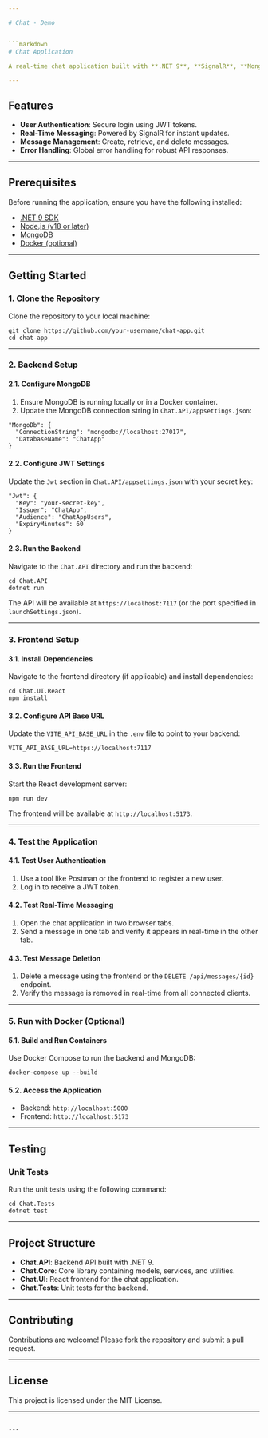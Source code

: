 ```yaml
---

# Chat - Demo


```markdown
# Chat Application

A real-time chat application built with **.NET 9**, **SignalR**, **MongoDB**, and **JWT Authentication**. This application supports user authentication, real-time messaging, and message management.

---
```


## **Features**
- **User Authentication**: Secure login using JWT tokens.
- **Real-Time Messaging**: Powered by SignalR for instant updates.
- **Message Management**: Create, retrieve, and delete messages.
- **Error Handling**: Global error handling for robust API responses.

---

## **Prerequisites**
Before running the application, ensure you have the following installed:
- [.NET 9 SDK](https://dotnet.microsoft.com/download/dotnet/9.0)
- [Node.js (v18 or later)](https://nodejs.org/)
- [MongoDB](https://www.mongodb.com/try/download/community)
- [Docker (optional)](https://www.docker.com/)

---

## **Getting Started**

### **1. Clone the Repository**
Clone the repository to your local machine:

```
git clone https://github.com/your-username/chat-app.git
cd chat-app

```

---

### **2. Backend Setup**

#### **2.1. Configure MongoDB**
1. Ensure MongoDB is running locally or in a Docker container.
2. Update the MongoDB connection string in `Chat.API/appsettings.json`:

```
"MongoDb": {
  "ConnectionString": "mongodb://localhost:27017",
  "DatabaseName": "ChatApp"
}

```

#### **2.2. Configure JWT Settings**
Update the `Jwt` section in `Chat.API/appsettings.json` with your secret key:

```
"Jwt": {
  "Key": "your-secret-key",
  "Issuer": "ChatApp",
  "Audience": "ChatAppUsers",
  "ExpiryMinutes": 60
}

```

#### **2.3. Run the Backend**
Navigate to the `Chat.API` directory and run the backend:

```
cd Chat.API
dotnet run

```
The API will be available at `https://localhost:7117` (or the port specified in `launchSettings.json`).

---

### **3. Frontend Setup**

#### **3.1. Install Dependencies**
Navigate to the frontend directory (if applicable) and install dependencies:

```
cd Chat.UI.React
npm install

```

#### **3.2. Configure API Base URL**
Update the `VITE_API_BASE_URL` in the `.env` file to point to your backend:

```
VITE_API_BASE_URL=https://localhost:7117

```

#### **3.3. Run the Frontend**
Start the React development server:

```
npm run dev

```
The frontend will be available at `http://localhost:5173`.

---

### **4. Test the Application**

#### **4.1. Test User Authentication**
1. Use a tool like Postman or the frontend to register a new user.
2. Log in to receive a JWT token.

#### **4.2. Test Real-Time Messaging**
1. Open the chat application in two browser tabs.
2. Send a message in one tab and verify it appears in real-time in the other tab.

#### **4.3. Test Message Deletion**
1. Delete a message using the frontend or the `DELETE /api/messages/{id}` endpoint.
2. Verify the message is removed in real-time from all connected clients.

---

### **5. Run with Docker (Optional)**

#### **5.1. Build and Run Containers**
Use Docker Compose to run the backend and MongoDB:

```
docker-compose up --build

```

#### **5.2. Access the Application**
- Backend: `http://localhost:5000`
- Frontend: `http://localhost:5173`

---

## **Testing**

### **Unit Tests**
Run the unit tests using the following command:

```
cd Chat.Tests
dotnet test

```

---

## **Project Structure**
- **Chat.API**: Backend API built with .NET 9.
- **Chat.Core**: Core library containing models, services, and utilities.
- **Chat.UI**: React frontend for the chat application.
- **Chat.Tests**: Unit tests for the backend.

---

## **Contributing**
Contributions are welcome! Please fork the repository and submit a pull request.

---

## **License**
This project is licensed under the MIT License.

---


```

---

